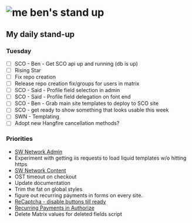 # ![me](https://avatars2.githubusercontent.com/u/5232044?s=50&v=4) ben's stand up

## My daily stand-up

### Tuesday

- [ ] SCO - Ben - Get SCO api up and running (db is up)
- [ ] Rising Star
- [ ] Fix repo creation
- [ ] Release repo creation fix/groups for users in matrix
- [ ] SCO - Said - Profile field selection in admin
- [ ] SCO - Said - Profile field delegation on font end
- [ ] SCO - Ben - Grab main site templates to deploy to SCO site
- [ ] SCO - get ready to show something that looks usable this week
- [ ] SWN - Templating
- [ ] Adopt new Hangfire cancellation methods?
 
### Priorities 
    
- [SW Network Admin](https://app.clickup.com/8537154/v/l/li/54890360?pr=12760709)
- Experiment with getting iis requests to load liquid templates w/o hitting https
- [SW Network Content](https://app.clickup.com/8537154/v/l/li/54892353?pr=12760709)
- OST timeout on checkout
- Update documentation
- Trim the fat on global styles
- figure out recurring payments in forms on every site.
- [ReCaptcha - disable buttons till ready](https://projects.madebyspeak.com/#/tasks/17598281)
- [Recurring Payments in Authorize](https://projects.madebyspeak.com/#/tasks/16411534)
- Delete Matrix values for deleted fields script
